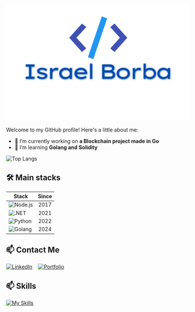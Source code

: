 <!-- Header Section -->
<p align="center">
<img src="assets/logo.svg" alt="israel borba"/>
</p>

Welcome to my GitHub profile! Here's a little about me:

- 🔭 I’m currently working on **a Blockchain project made in Go**
- 🌱 I’m learning **Golang and Solidity**

 ![Top Langs](https://github-readme-stats.vercel.app/api/top-langs/?username=iborba&hide=javascript,css,scss,html&theme=tokyonight)


## 🛠 Main stacks

| Stack   |      Since      |
|----------|:--------------:|
| ![Node.js](https://img.shields.io/badge/Node.js-20-darkgreen) | 2017 |
| ![.NET](https://img.shields.io/badge/.NET-7.0-yellow) | 2021|
| ![Python](https://img.shields.io/badge/Python-3.9-blue) | 2022 |
| ![Golang](https://img.shields.io/badge/Golang-1.22-lightblue) | 2024 |

## 📫 Contact Me
[![LinkedIn](https://img.shields.io/badge/LinkedIn-blue)](https://www.linkedin.com/in/israelmborba)
&nbsp;&nbsp;
[![Portfolio](https://img.shields.io/badge/portfolio-red)](https://iborba.github.io/me)

## 📫 Skills

[![My Skills](https://skillicons.dev/icons?i=nodejs,js,typescript,cs,net,golang,aws,azure,postgres,docker,git,graphql,kubernetes,redis,mongo,rabbitmq,html,css,vue,react)](https://skillicons.dev)